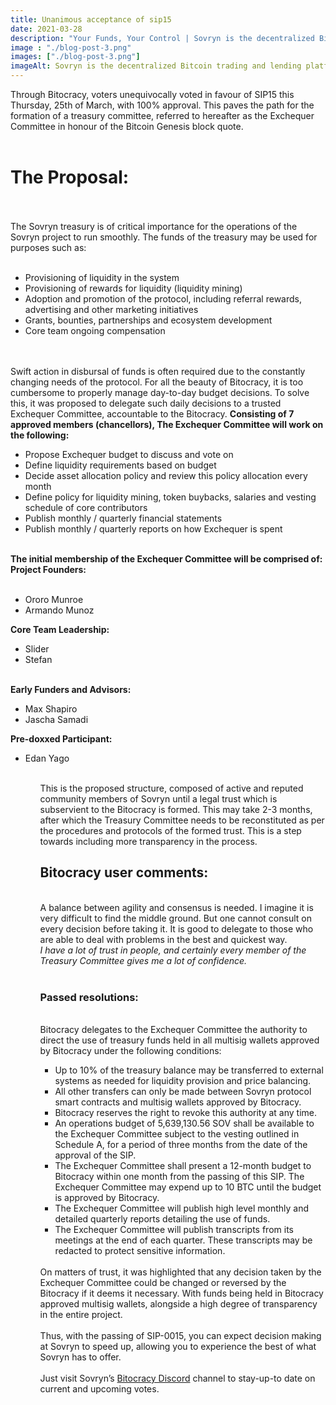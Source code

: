 ```yaml
---
title: Unanimous acceptance of sip15
date: 2021-03-28
description: "Your Funds, Your Control | Sovryn is the decentralized Bitcoin trading and lending platform"
image : "./blog-post-3.png"
images: ["./blog-post-3.png"]
imageAlt: Sovryn is the decentralized Bitcoin trading and lending platform.
---
```

Through Bitocracy, voters unequivocally voted in favour of SIP15 this Thursday, 25th of March, with 100% approval. This paves the path for the formation of a treasury committee, referred to hereafter as the Exchequer Committee in honour of the Bitcoin Genesis block quote.
<br />
<br />
<h1>The Proposal:</h1>
<br />
<br />
The Sovryn treasury is of critical importance for the operations of the Sovryn project to run smoothly. The funds of the treasury may be used for purposes such as:
<br />
<br />
<ul>
<li>Provisioning of liquidity in the system</li>
<li>Provisioning of rewards for liquidity (liquidity mining)</li>
<li>Adoption and promotion of the protocol, including referral rewards, advertising and other marketing initiatives</li>
<li>Grants, bounties, partnerships and ecosystem development</li>
<li>Core team ongoing compensation</li>
</ul>
<br />
<br />
Swift action in disbursal of funds is often required due to the constantly changing needs of the protocol. For all the beauty of Bitocracy, it is too cumbersome to properly manage day-to-day budget decisions. To solve this, it was proposed to delegate such daily decisions to a trusted Exchequer Committee, accountable to the Bitocracy.
</ul>
<b>Consisting of 7 approved members (chancellors), The Exchequer Committee will work on the following:</b>
<ul>
<li>Propose Exchequer budget to discuss and vote on</li>
<li>Define liquidity requirements based on budget</li>
<li>Decide asset allocation policy and review this policy allocation every month</li>
<li>Define policy for liquidity mining, token buybacks, salaries and vesting schedule of core contributors</li>
<li>Publish monthly / quarterly financial statements</li>
<li>Publish monthly / quarterly reports on how Exchequer is spent</li>
</ul>
<br />
<b>The initial membership of the Exchequer Committee will be comprised of:</b>
<br />
<b>Project Founders:</b>
<br />
<br />
<ul>
<li>Ororo Munroe</li>
<li>Armando Munoz</li>
</ul>
<b>Core Team Leadership:</b>
<ul>
<li>Slider</li>
<li>Stefan</li>
</ul>
<br />
<b>Early Funders and Advisors:</b>
<br />
<ul>
<li>Max Shapiro</li>
<li>Jascha Samadi</li>
</ul>
<b>Pre-doxxed Participant:</b>
<br />
<ul>
<li>Edan Yago</li>
<ul>
<br />
This is the proposed structure, composed of active and reputed community members of Sovryn until a legal trust which is subservient to the Bitocracy is formed. This may take 2-3 months, after which the Treasury Committee needs to be reconstituted as per the procedures and protocols of the formed trust. This is a step towards including more transparency in the process.
<br />
<h2>Bitocracy user comments:</h2>
<br />
A balance between agility and consensus is needed. I imagine it is very difficult to find the middle ground. But one cannot consult on every decision before taking it. It is good to delegate to those who are able to deal with problems in the best and quickest way.
<br />
<i>I have a lot of trust in people, and certainly every member of the Treasury Committee gives me a lot of confidence.</i>
<br />
<br />
<h3>Passed resolutions:</h3>
<br />
Bitocracy delegates to the Exchequer Committee the authority to direct the use of treasury funds held in all multisig wallets approved by Bitocracy under the following conditions:
<br />
    <ul>
        <li>Up to 10% of the treasury balance may be transferred to external systems as needed for liquidity provision and price balancing.</li>
        <li>All other transfers can only be made between Sovryn protocol smart contracts and multisig wallets approved by Bitocracy.</li>
        <li>Bitocracy reserves the right to revoke this authority at any time.</li>
        <li>An operations budget of 5,639,130.56 SOV shall be available to the Exchequer Committee subject to the vesting outlined in Schedule A, for a period of three months from the date of the approval of the SIP.</li>
        <li>The Exchequer Committee shall present a 12-month budget to Bitocracy within one month from the passing of this SIP. The Exchequer Committee may expend up to 10 BTC until the budget is approved by Bitocracy.</li>
        <li>The Exchequer Committee will publish high level monthly and detailed quarterly reports detailing the use of funds.</li>
        <li>The Exchequer Committee will publish transcripts from its meetings at the end of each quarter. These transcripts may be redacted to protect sensitive information.</li>
    </ul>
<br />
On matters of trust, it was highlighted that any decision taken by the Exchequer Committee could be changed or reversed by the Bitocracy if it deems it necessary. With funds being held in Bitocracy approved multisig wallets, alongside a high degree of transparency in the entire project.
<br />
<br />
Thus, with the passing of SIP-0015, you can expect decision making at Sovryn to speed up, allowing you to experience the best of what Sovryn has to offer.
<br />
<br />
Just visit Sovryn’s <a href="#" className="btn-link">Bitocracy Discord</a> channel to stay-up-to date on current and upcoming votes.
<br />
<br />
